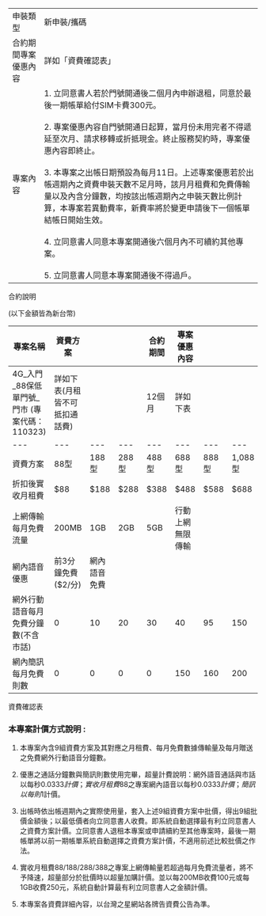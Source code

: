 |            |                                                                                                                                                                                                                                                                                                                                     |
| ---------- | ----------------------------------------------------------------------------------------------------------------------------------------------------------------------------------------------------------------------------------------------------------------------------------------------------------------------------------- |
| 申裝類型       | 新申裝/攜碼                                                                                                                                                                                                                                                                                                                              |
| 合約期間專案優惠內容 | 詳如「資費確認表」                                                                                                                                                                                                                                                                                                                           |
| 專案內容       | 1.  立同意書人若於門號開通後二個月內申辦退租，同意於最後一期帳單給付SIM卡費300元。<br>    <br>2.  專案優惠內容自門號開通日起算，當月份未用完者不得遞延至次月、請求移轉或折抵現金。終止服務契約時，專案優惠內容即終止。<br>    <br>3.  本專案之出帳日期預設為每月11日。上述專案優惠若於出帳週期內之資費申裝天數不足月時，該月月租費和免費傳輸量以及內含分鐘數，均按該出帳週期內之申裝天數比例計算，本專案若異動費率，新費率將於變更申請後下一個帳單結帳日開始生效。<br>    <br>4.  立同意書人同意本專案開通後六個月內不可續約其他專案。<br>    <br>5.  立同意書人同意本專案開通後不得過戶。 |

合約說明

(以下金額皆為新台幣)

| 專案名稱                             | 資費方案               |        |      | 合約期間 | 專案優惠內容   |      |        |        |        |
| -------------------------------- | ------------------ | ------ | ---- | ---- | -------- | ---- | ------ | ------ | ------ |
| 4G_入門\_88保低單門號\_門市 (專案代碼：110323) | 詳如下表(月租皆不可抵扣通話費)   |        |      | 12個月 | 詳如下表     |      |        |        |        |
| ---                              | ---                | ---    | ---  | ---  | ---      | ---  | ---    | ---    | ---    |
| 資費方案                             | 88型                | 188型   | 288型 | 488型 | 688型     | 888型 | 1,088型 | 1,288型 | 1,488型 |
| 折扣後實收月租費                         | $88                | $188   | $288 | $388 | $488     | $588 | $688   | $788   | $888   |
| 上網傳輸每月免費流量                       | 200MB              | 1GB    | 2GB  | 5GB  | 行動上網無限傳輸 |      |        |        |        |
| 網內語音優惠                           | 前3分鐘免費  <br>($2/分) | 網內語音免費 |      |      |          |      |        |        |        |
| 網外行動語音每月免費分鐘數(不含市話)              | 0                  | 10     | 20   | 30   | 40       | 95   | 150    | 205    | 260    |
| 網內簡訊每月免費則數                       | 0                  | 0      | 0    | 0    | 150      | 160  | 200    | 250    | 300    |

資費確認表

### **本專案計價方式說明 :**

1. 本專案內含9組資費方案及其對應之月租費、每月免費數據傳輸量及每月贈送之免費網外行動語音分鐘數。

2. 優惠之通話分鐘數與簡訊則數使用完畢，超量計費說明：網外語音通話與市話以每秒$0.0333計價；實收月租費$88之專案網內語音以每秒$0.0333計價；簡訊以每則$1計價。

3. 出帳時依出帳週期內之實際使用量，套入上述9組資費方案中批價，得出9組批價金額後；以最低價者向立同意書人收費。即系統自動選擇最有利立同意書人之資費方案計價。立同意書人退租本專案或申請續約至其他專案時，最後一期帳單將以前一期帳單系統自動選擇之資費方案計價，不適用前述比較批價之作法。

4. 實收月租費$88/$188/$288/$388之專案上網傳輸量若超過每月免費流量者，將不予降速，超量部分於批價時以超量加購計價。並以每200MB收費100元或每1GB收費250元，系統自動計算最有利立同意書人之金額計價。

5. 本專案各資費詳細內容，以台灣之星網站各牌告資費公告為準。
